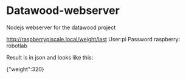 # Datawood-webserver
Nodejs webserver for the datawood project

http://raspberrypiscale.local/weight/last
User:pi
Password raspberry: robotlab


Result is in json and looks like this:

{"weight":320}
